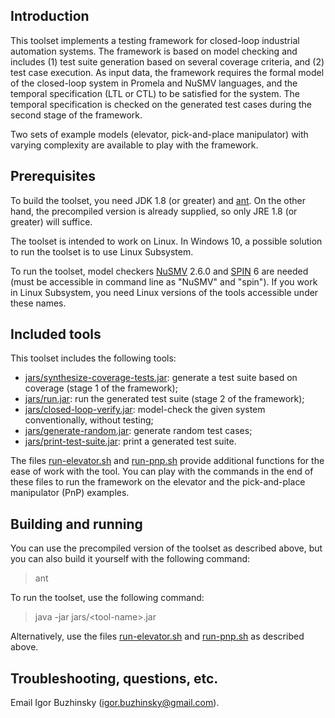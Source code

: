 ## Introduction ##

This toolset implements a testing framework for closed-loop industrial automation systems.
The framework is based on model checking and includes (1) test suite generation based on several coverage criteria, and (2) test case execution.
As input data, the framework requires the formal model of the closed-loop system in Promela and NuSMV languages, and the temporal specification (LTL or CTL) to be satisfied for the system.
The temporal specification is checked on the generated test cases during the second stage of the framework.

Two sets of example models (elevator, pick-and-place manipulator) with varying complexity are available to play with the framework.

## Prerequisites ##

To build the toolset, you need JDK 1.8 (or greater) and [ant](https://ant.apache.org/). On the other hand, the precompiled version is already supplied, so only JRE 1.8 (or greater) will suffice.

The toolset is intended to work on Linux. In Windows 10, a possible solution to run the toolset is to use Linux Subsystem.

To run the toolset, model checkers [NuSMV](http://nusmv.fbk.eu/) 2.6.0 and [SPIN](http://spinroot.com/) 6 are needed (must be accessible in command line as "NuSMV" and "spin").
If you work in Linux Subsystem, you need Linux versions of the tools accessible under these names.

## Included tools ##

This toolset includes the following tools:

* [jars/synthesize-coverage-tests.jar](/jars/synthesize-coverage-tests.jar): generate a test suite based on coverage (stage 1 of the framework);
* [jars/run.jar](/jars/run.jar): run the generated test suite (stage 2 of the framework);
* [jars/closed-loop-verify.jar](/jars/closed-loop-verify.jar): model-check the given system conventionally, without testing;
* [jars/generate-random.jar](/jars/generate-random.jar): generate random test cases;
* [jars/print-test-suite.jar](/jars/print-test-suite.jar): print a generated test suite.

The files [run-elevator.sh](/run-elevator.sh) and [run-pnp.sh](/run-pnp.sh) provide additional functions for the ease of work with the tool.
You can play with the commands in the end of these files to run the framework on the elevator and the pick-and-place manipulator (PnP) examples.

## Building and running ##

You can use the precompiled version of the toolset as described above, but you can also build it yourself with the following command:
> ant

To run the toolset, use the following command:
> java -jar jars/<tool-name\>.jar

Alternatively, use the files [run-elevator.sh](/run-elevator.sh) and [run-pnp.sh](/run-pnp.sh) as described above.

## Troubleshooting, questions, etc.

Email Igor Buzhinsky (igor.buzhinsky@gmail.com).

